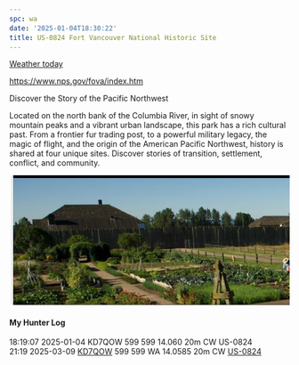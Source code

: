 ```yaml
---
spc: wa
date: '2025-01-04T18:30:22'
title: US-0824 Fort Vancouver National Historic Site
---
```


[Weather today](https://weawow.com/c5814616)

https://www.nps.gov/fova/index.htm

Discover the Story of the Pacific Northwest

Located on the north bank of the Columbia River, in sight of snowy mountain peaks and a vibrant urban landscape, this park has a rich cultural past. From a frontier fur trading post, to a powerful military legacy, the magic of flight, and the origin of the American Pacific Northwest, history is shared at four unique sites. Discover stories of transition, settlement, conflict, and community.

![pasted_image.png](/static/pasted_image_0169.png)


#### My Hunter Log
18:19:07    2025-01-04    KD7QOW    599    599        14.060    20m    CW    US-0824
<BR>21:19	2025-03-09	[KD7QOW](https://qrz.com/db/KD7QOW)	599	599	WA	14.0585	20m	CW	[US-0824](https://pota.app/#/park/US-0824)